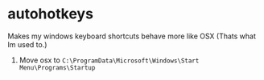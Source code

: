 # autohotkeys

Makes my windows keyboard shortcuts behave more like OSX
(Thats what Im used to.)

1. Move osx to `C:\ProgramData\Microsoft\Windows\Start Menu\Programs\Startup`
